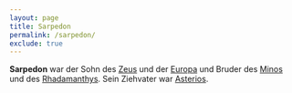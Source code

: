 ```yaml
---
layout: page
title: Sarpedon
permalink: /sarpedon/
exclude: true
---
```


**Sarpedon** war der Sohn des [Zeus](/zeus/) und der [Europa](/europa/) und Bruder des [Minos](/minos/) und des [Rhadamanthys](/rhadamanthys/). Sein Ziehvater war [Asterios](/asterios/).
